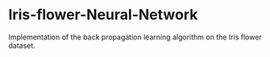 # Iris-flower-Neural-Network
Implementation of the back propagation learning algorithm on the Iris flower dataset.
